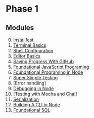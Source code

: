 # Phase 1

## Modules

0. [Installfest](../modules/Installfest)
0. [Terminal Basics](../modules/Terminal-Basics)
0. [Shell Configuration](../modules/Shell-Configuration)
0. [Editor Basics](../modules/Editor-Basics)
0. [Saving Progress With GitHub](../modules/Saving-Progress-With-GitHub)
0. [Foundational JavaScript Programing](../modules/Foundational-JavaScript-Programing)
0. [Foundational Programing in Node](../modules/Foundational-Programing-in-Node)
0. [Super Simple Testing](../modules/Super-Simple-Testing)
0. [Error handling]
0. [Debugging in Node](../modules/Debugging-in-Node)
0. [Testing with Mocha and Chai]
0. [Serialization](../modules/Serialization)
0. [Building A CLI in Node](../modules/Building-A-CLI-in-Node)
0. [Foundational SQL](../modules/Foundational-SQL)
